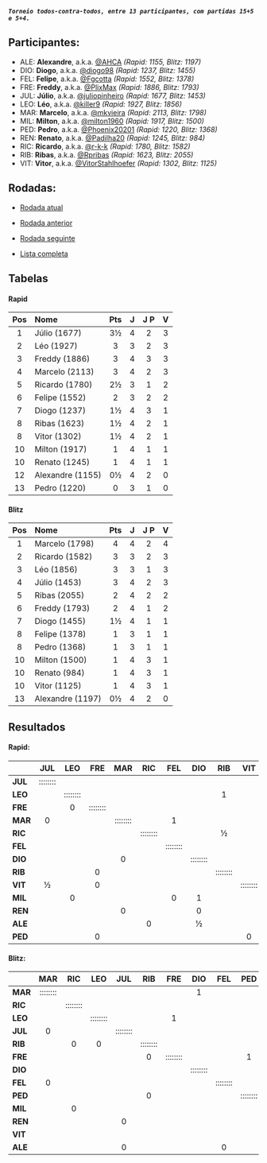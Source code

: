 ***`Torneio todos-contra-todos, entre 13 participantes, com partidas 15+5 e 5+4.`***

## Participantes:

* ALE: **Alexandre**, a.k.a. [@AHCA](https://www.lichess.org/@/AHCA) *(Rapid: 1155, Blitz: 1197)*
* DIO: **Diogo**, a.k.a. [@diogo98](https://www.lichess.org/@/diogo98) *(Rapid: 1237, Blitz: 1455)*
* FEL: **Felipe**, a.k.a. [@Fgcotta](https://www.lichess.org/@/Fgcotta) *(Rapid: 1552, Blitz: 1378)*
* FRE: **Freddy**, a.k.a. [@PlixMax](https://www.lichess.org/@/PlixMax) *(Rapid: 1886, Blitz: 1793)*
* JUL: **Júlio**, a.k.a. [@juliopinheiro](https://www.lichess.org/@/juliopinheiro) *(Rapid: 1677, Blitz: 1453)*
* LEO: **Léo**, a.k.a. [@killer9](https://www.lichess.org/@/killer9) *(Rapid: 1927, Blitz: 1856)*
* MAR: **Marcelo**, a.k.a. [@mkvieira](https://www.lichess.org/@/mkvieira) *(Rapid: 2113, Blitz: 1798)*
* MIL: **Milton**, a.k.a. [@milton1960](https://www.lichess.org/@/milton1960) *(Rapid: 1917, Blitz: 1500)*
* PED: **Pedro**, a.k.a. [@Phoenix20201](https://www.lichess.org/@/Phoenix20201) *(Rapid: 1220, Blitz: 1368)*
* REN: **Renato**, a.k.a. [@Padilha20](https://www.lichess.org/@/Padilha20) *(Rapid: 1245, Blitz: 984)*
* RIC: **Ricardo**, a.k.a. [@r-k-k](https://www.lichess.org/@/r-k-k) *(Rapid: 1780, Blitz: 1582)*
* RIB: **Ribas**, a.k.a. [@Rpribas](https://www.lichess.org/@/Rpribas) *(Rapid: 1623, Blitz: 2055)*
* VIT: **Vitor**, a.k.a. [@VitorStahlhoefer](https://www.lichess.org/@/VitorStahlhoefer) *(Rapid: 1302, Blitz: 1125)*

## Rodadas:

* [Rodada atual](https://grupo-de-xadrez.github.io/rodadas/5)

* [Rodada anterior](https://grupo-de-xadrez.github.io/rodadas/4)

* [Rodada seguinte](https://grupo-de-xadrez.github.io/rodadas/6)

* [Lista completa](https://grupo-de-xadrez.github.io/rodadas)

## Tabelas

#### Rapid

| Pos | Nome | Pts | J | J P | V |
| :---: | :--- | :---: | :---: | :---: | :---: |
| 1 | Júlio (1677) | 3½ | 4 | 2 | 3 |
| 2 | Léo (1927) | 3 | 3 | 2 | 3 |
| 3 | Freddy (1886) | 3 | 4 | 3 | 3 |
| 4 | Marcelo (2113) | 3 | 4 | 2 | 3 |
| 5 | Ricardo (1780) | 2½ | 3 | 1 | 2 |
| 6 | Felipe (1552) | 2 | 3 | 2 | 2 |
| 7 | Diogo (1237) | 1½ | 4 | 3 | 1 |
| 8 | Ribas (1623) | 1½ | 4 | 2 | 1 |
| 8 | Vitor (1302) | 1½ | 4 | 2 | 1 |
| 10 | Milton (1917) | 1 | 4 | 1 | 1 |
| 10 | Renato (1245) | 1 | 4 | 1 | 1 |
| 12 | Alexandre (1155) | 0½ | 4 | 2 | 0 |
| 13 | Pedro (1220) | 0 | 3 | 1 | 0 |

#### Blitz

| Pos | Nome | Pts | J | J P | V |
| :---: | :--- | :---: | :---: | :---: | :---: |
| 1 | Marcelo (1798) | 4 | 4 | 2 | 4 |
| 2 | Ricardo (1582) | 3 | 3 | 2 | 3 |
| 3 | Léo (1856) | 3 | 3 | 1 | 3 |
| 4 | Júlio (1453) | 3 | 4 | 2 | 3 |
| 5 | Ribas (2055) | 2 | 4 | 2 | 2 |
| 6 | Freddy (1793) | 2 | 4 | 1 | 2 |
| 7 | Diogo (1455) | 1½ | 4 | 1 | 1 |
| 8 | Felipe (1378) | 1 | 3 | 1 | 1 |
| 8 | Pedro (1368) | 1 | 3 | 1 | 1 |
| 10 | Milton (1500) | 1 | 4 | 3 | 1 |
| 10 | Renato (984) | 1 | 4 | 3 | 1 |
| 10 | Vitor (1125) | 1 | 4 | 3 | 1 |
| 13 | Alexandre (1197) | 0½ | 4 | 2 | 0 |

## Resultados

#### Rapid:

| | JUL | LEO | FRE | MAR | RIC | FEL | DIO | RIB | VIT | MIL | REN | ALE | PED |
| :--- | :---: | :---: | :---: | :---: | :---: | :---: | :---: | :---: | :---: | :---: | :---: | :---: | :---: |
| **JUL** | :::::::: |  |  |  |  |  |  |  |  |  | 1 | 1 |  |
| **LEO** |  | :::::::: |  |  |  |  |  | 1 |  |  |  |  |  |
| **FRE** |  | 0 | :::::::: |  |  |  |  |  |  |  |  |  |  |
| **MAR** | 0 |  |  | :::::::: |  | 1 |  |  |  |  |  |  |  |
| **RIC** |  |  |  |  | :::::::: |  |  | ½ |  | 1 |  |  |  |
| **FEL** |  |  |  |  |  | :::::::: |  |  |  |  |  | 1 |  |
| **DIO** |  |  |  | 0 |  |  | :::::::: |  |  |  |  |  |  |
| **RIB** |  |  | 0 |  |  |  |  | :::::::: |  |  |  |  | 1 |
| **VIT** | ½ |  | 0 |  |  |  |  |  | :::::::: |  |  |  |  |
| **MIL** |  | 0 |  |  |  | 0 | 1 |  |  | :::::::: |  |  |  |
| **REN** |  |  |  | 0 |  |  | 0 |  |  |  | :::::::: |  |  |
| **ALE** |  |  |  |  | 0 |  | ½ |  |  |  |  | :::::::: |  |
| **PED** |  |  | 0 |  |  |  |  |  | 0 |  |  |  | :::::::: |

#### Blitz:

| | MAR | RIC | LEO | JUL | RIB | FRE | DIO | FEL | PED | MIL | REN | VIT | ALE |
| :--- | :---: | :---: | :---: | :---: | :---: | :---: | :---: | :---: | :---: | :---: | :---: | :---: | :---: |
| **MAR** | :::::::: |  |  |  |  |  | 1 |  |  |  | 1 |  |  |
| **RIC** |  | :::::::: |  |  |  |  |  |  |  |  |  |  | 1 |
| **LEO** |  |  | :::::::: |  |  | 1 |  |  |  | 1 |  |  |  |
| **JUL** | 0 |  |  | :::::::: |  |  |  |  |  |  |  | 1 |  |
| **RIB** |  | 0 | 0 |  | :::::::: |  |  |  |  |  |  |  |  |
| **FRE** |  |  |  |  | 0 | :::::::: |  |  | 1 |  |  | 1 |  |
| **DIO** |  |  |  |  |  |  | :::::::: |  |  | 1 | 0 |  | ½ |
| **FEL** | 0 |  |  |  |  |  |  | :::::::: |  | 0 |  |  |  |
| **PED** |  |  |  |  | 0 |  |  |  | :::::::: |  |  |  |  |
| **MIL** |  | 0 |  |  |  |  |  |  |  | :::::::: |  |  |  |
| **REN** |  |  |  | 0 |  |  |  |  |  |  | :::::::: |  |  |
| **VIT** |  |  |  |  |  |  |  |  |  |  |  | :::::::: |  |
| **ALE** |  |  |  | 0 |  |  |  | 0 |  |  |  |  | :::::::: |

